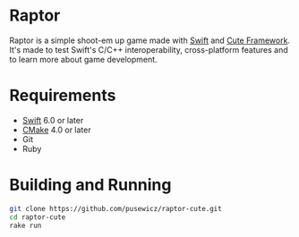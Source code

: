 # Raptor

Raptor is a simple shoot-em up game made with [Swift](https://www.swift.org/) and [Cute Framework](https://github.com/RandyGaul/cute_framework). It's made to test Swift's C/C++ interoperability, cross-platform features and to learn more about game development.

# Requirements

- [Swift](https://swift.org/download/) 6.0 or later
- [CMake](https://cmake.org/download/) 4.0 or later
- Git
- Ruby

# Building and Running


```bash
git clone https://github.com/pusewicz/raptor-cute.git
cd raptor-cute
rake run
```
